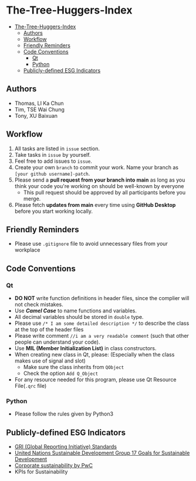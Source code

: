 # The-Tree-Huggers-Index
- [The-Tree-Huggers-Index](#the-tree-huggers-index)
  - [Authors](#authors)
  - [Workflow](#workflow)
  - [Friendly Reminders](#friendly-reminders)
  - [Code Conventions](#code-conventions)
    - [Qt](#qt)
    - [Python](#python)
  - [Publicly-defined ESG Indicators](#publicly-defined-esg-indicators)

## Authors
- Thomas, LI Ka Chun
- Tim, TSE Wai Chung
- Tony, XU Baixuan

## Workflow
1. All tasks are listed in `issue` section.
2. Take tasks in `issue` by yourself.
3. Feel free to add issues to `issue`.
4. Create your own `branch` to commit your work. Name your branch as `[your github username]-patch`.
5. Please send a **pull request from your branch into main** as long as you think your code you're working on should be well-known by everyone
   - This pull request should be approved by all participants before you merge.
6. Please fetch **updates from main** every time using **GitHub Desktop** before you start working locally.

## Friendly Reminders
- Please use `.gitignore` file to avoid unnecessary files from your workplace

## Code Conventions
### Qt
  - **DO NOT** write function definitions in header files, since the complier will not check mistakes.
  - Use ***Camel Case*** to name functions and variables.
  - All decimal variables should be stored in `double` type.
  - Please use `/* I am some detailed description */` to describe the class at the top of the header files
  - Please write comment `//i am a very readable comment` (such that other people can understand your code).
  - Use **MIL (Member Initialization List)** in class constructors.
  - When creating new class in Qt, please: (Especially when the class makes use of signal and slot)
    - Make sure the class inherits from `QObject`
    - Check the option `Add Q_Object`
  - For any resource needed for this program, please use Qt Resource File(`.qrc` file)
### Python
  - Please follow the rules given by Python3

## Publicly-defined ESG Indicators
  - [GRI (Global Reporting Initiative) Standards](https://www.globalreporting.org/standards/)
  - [United Nations Sustainable Development Group 17 Goals for Sustainable Development](https://sdgs.un.org/goals)
  - [Corporate sustainability by PwC](https://www.pwc.com/gx/en/about/corporate-sustainability.html)
  - KPIs for Sustainability